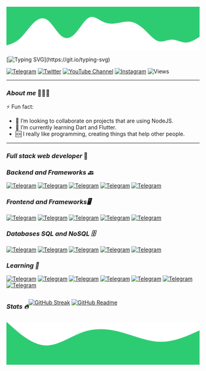 ![Top Image](./img/top.svg)
        
<div align="left">
  
<div align="">

 [![Typing SVG](https://readme-typing-svg.demolab.com?font=Monserrat&weight=800&size=22&pause=1000&color=2ECC72&width=435&lines=Hi+there+%F0%9F%91%8B%F0%9F%8F%BB%2C+my+name+is++Jonat%C3%A1n+H.)](https://git.io/typing-svg)

</div>
 
 
 [![Telegram](https://img.shields.io/badge/-Telegram-%23282a36?style=for-the-badge&logo=Telegram)](https://t.me/jonatanhn)
 [![Twitter](https://img.shields.io/badge/-Twitter-%23282a36?style=for-the-badge&logo=Twitter)](https://www.twitter.com/jonatanhn00)
 [![YouTube Channel](https://img.shields.io/badge/-YouTube-%23282a36?style=for-the-badge&logoColor=ff0000&logo=YouTube)](https://www.youtube.com/channel/UCZbOo5XlsjFuROgPrLmRRGQ)
 [![Instagram](https://img.shields.io/badge/-Instagram-%23282a36.svg?style=for-the-badge&logo=Instagram&logoColor=23E4405F)](https://www.instagram.com/jonatanhn00)
 ![Views](https://komarev.com/ghpvc/?username=JonatanHN&style=for-the-badge&color=282a36&label=👀)
       
<div align="left"> 

---

### *About me* 🧑🏻‍💻
 
</div>
 
 ⚡ Fun fact:
- 👯 I’m looking to collaborate on projects that are using NodeJS.
- 🌱 I’m currently learning Dart and Flutter.
- 🆘 I really like programming, creating things that help other people.
 
 <div align="left">
         
  ---

  ### *Full stack web developer* 📌
         
 </div>
 
<div align="">

  ### *Backend and Frameworks 🔙*
  [![Telegram](https://img.shields.io/badge/-Node.js-%23282a36?style=for-the-badge&logo=Node.js)](https://t.me/jonatanhn)
  [![Telegram](https://img.shields.io/badge/-PHP-%23282a36?style=for-the-badge&logo=PHP)](https://t.me/jonatanhn)
  [![Telegram](https://img.shields.io/badge/-Python-%23282a36?style=for-the-badge&logo=Python)](https://t.me/jonatanhn)
  [![Telegram](https://img.shields.io/badge/-Express-%23282a36?style=for-the-badge&logo=Express)](https://t.me/jonatanhn)
  [![Telegram](https://img.shields.io/badge/-Nestjs-%23282a36?style=for-the-badge&logo=Nestjs)](https://t.me/jonatanhn)
  
  
  ### *Frontend and Frameworks🖥️*
  [![Telegram](https://img.shields.io/badge/-HTML-%23282a36?style=for-the-badge&logo=html5)](https://t.me/jonatanhn)
  [![Telegram](https://img.shields.io/badge/-CSS-%23282a36?style=for-the-badge&logo=css3)](https://t.me/jonatanhn)
  [![Telegram](https://img.shields.io/badge/-Javascript-%23282a36?style=for-the-badge&logo=Javascript)](https://t.me/jonatanhn)
  [![Telegram](https://img.shields.io/badge/-React-%23282a36?style=for-the-badge&logo=React)](https://t.me/jonatanhn)
  [![Telegram](https://img.shields.io/badge/-Vue-%23282a36?style=for-the-badge&logo=Vue.js)](https://t.me/jonatanhn)
  
 
  ### *Databases SQL and NoSQL 🗄️*

  [![Telegram](https://img.shields.io/badge/-MYSQL-%23282a36?style=for-the-badge&logo=MYSQL)](https://t.me/jonatanhn)
  [![Telegram](https://img.shields.io/badge/-PostgresQL-%23282a36?style=for-the-badge&logo=PostgresQL)](https://t.me/jonatanhn)
  [![Telegram](https://img.shields.io/badge/-MongoDB-%23282a36?style=for-the-badge&logo=MongoDB)](https://t.me/jonatanhn)
  [![Telegram](https://img.shields.io/badge/-React-%23282a36?style=for-the-badge&logo=React)](https://t.me/jonatanhn)
  [![Telegram](https://img.shields.io/badge/-Vue-%23282a36?style=for-the-badge&logo=Vue.js)](https://t.me/jonatanhn)

  ### *Learning 🏫*

  [![Telegram](https://img.shields.io/badge/-Dart-%23282a36?style=for-the-badge&logo=Dart)](https://t.me/jonatanhn)
  [![Telegram](https://img.shields.io/badge/-Flutter-%23282a36?style=for-the-badge&logo=Flutter)](https://t.me/jonatanhn)
  [![Telegram](https://img.shields.io/badge/-Nativescript-%23282a36?style=for-the-badge&logo=Nativescript)](https://t.me/jonatanhn)
  [![Telegram](https://img.shields.io/badge/-Native-%23282a36?style=for-the-badge&logo=React)](https://t.me/jonatanhn)
  [![Telegram](https://img.shields.io/badge/-Deno-%23282a36?style=for-the-badge&logo=Deno)](https://t.me/jonatanhn)
  [![Telegram](https://img.shields.io/badge/-Astro-%23282a36?style=for-the-badge&logo=Astro)](https://t.me/jonatanhn)
  [![Telegram](https://img.shields.io/badge/-Svelte-%23282a36?style=for-the-badge&logo=Svelte)](https://t.me/jonatanhn)
   
        
 </div>
 
<div style="display:flex;">
 
---

  ### *Stats 🔥*
  [![GitHub Streak](https://streak-stats.demolab.com?user=JonatanHN&theme=soft-green&hide_border=true&border_radius=10&date_format=j%2Fn%5B%2FY%5D)](https://git.io/streak-stats)
  [![GitHub Readme](https://github-readme-stats.vercel.app/api?username=JonatanHN&theme=dark&show_icon=true&hide_border=true&amp;rank_icon=github&show_icons=true&bg_color=222428&border_radius=10)](https://github-readme-stats.vercel.app)

---     
 

</div>
        
</div>


![Bottom Image](./img/bottom.svg)
